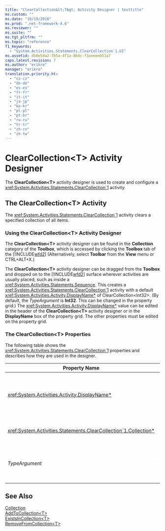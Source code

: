 ```yaml
---
title: "ClearCollection&lt;T&gt; Activity Designer | testtitle"
ms.custom: ""
ms.date: "10/19/2016"
ms.prod: ".net-framework-4.6"
ms.reviewer: ""
ms.suite: ""
ms.tgt_pltfrm: ""
ms.topic: "reference"
f1_keywords: 
  - "System.Activities.Statements.ClearCollection`1.UI"
ms.assetid: db0e5da2-7b5a-4f1a-864c-f3aeeeeb51a7
caps.latest.revision: 7
ms.author: "erikre"
manager: "erikre"
translation.priority.ht: 
  - "cs-cz"
  - "de-de"
  - "es-es"
  - "fr-fr"
  - "it-it"
  - "ja-jp"
  - "ko-kr"
  - "pl-pl"
  - "pt-br"
  - "ru-ru"
  - "tr-tr"
  - "zh-cn"
  - "zh-tw"
---
```

# ClearCollection&lt;T&gt; Activity Designer
The **ClearCollection\<T>** activity designer is used to create and configure a <xref:System.Activities.Statements.ClearCollection`1> activity.  
  
## The ClearCollection<T\> Activity  
 The <xref:System.Activities.Statements.ClearCollection`1> activity clears a specified collection of all items.  
  
### Using the ClearCollection\<T> Activity Designer  
 The **ClearCollection\<T>** activity designer can be found in the **Collection** category of the **Toolbox**, which is accessed by clicking the **Toolbox** tab of the [!INCLUDE[wfd2](../workflow-designer/includes/wfd2_md.md)] (Alternatively, select **Toolbar** from the **View** menu or CTRL+ALT+X.)  
  
 The **ClearCollection\<T>** activity designer can be dragged from the **Toolbox** and dropped on to the [!INCLUDE[wfd2](../workflow-designer/includes/wfd2_md.md)] surface wherever activities are usually placed, such as inside a <xref:System.Activities.Statements.Sequence>. This creates a <xref:System.Activities.Statements.ClearCollection`1> activity with a default <xref:System.Activities.Activity.DisplayName*> of ClearCollection<Int32\>. (By default, the *TypeArgument* is **Int32**. This can be changed in the property grid.) The <xref:System.Activities.Activity.DisplayName*> value can be edited in the header of the **ClearCollection<T\>** activity designer or in the **DisplayName** box of the property grid. The other properties must be edited on the property grid.  
  
### The ClearCollection<T\> Properties  
 The following table shows the <xref:System.Activities.Statements.ClearCollection`1> properties and describes how they are used in the designer.  
  
|Property Name|Required|Usage|  
|-------------------|--------------|-----------|  
|<xref:System.Activities.Activity.DisplayName*>|False|Specifies the optional friendly name of the <xref:System.Activities.Statements.ClearCollection`1> activity. The default is ClearCollection<Int32\>. Although the <xref:System.Activities.Activity.DisplayName*> value is not strictly required, it is a best practice to use one.|  
|<xref:System.Activities.Statements.ClearCollection`1.Collection*>|True|Specifies the collection to be cleared of items. This collection is of type **ICollection\<TypeArgument>.** To specify the collection, type a Visual Basic expression in the property grid.|  
|*TypeArgument*|True|Specifies the type T of the items contained in the <xref:System.Collections.Generic.ICollection`1>. By default, this *TypeArgument* type is set to **Int32**. To change the type, change the value of the *TypeArgument* in the combo box in the property grid.|  
  
## See Also  
 [Collection](../workflow-designer/collection-activity-designers.md)   
 [AddToCollection\<T>](../workflow-designer/addtocollection-t--activity-designer.md)   
 [ExistsInCollection\<T>](../workflow-designer/existsincollection-t--activity-designer.md)   
 [RemoveFromCollection\<T>](../workflow-designer/removefromcollection-t--activity-designer.md)